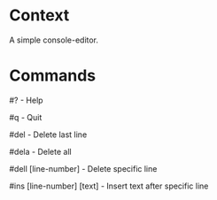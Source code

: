 # Context
A simple console-editor.

# Commands
#? - Help

#q - Quit

#del - Delete last line

#dela - Delete all

#dell [line-number] - Delete specific line

#ins [line-number] [text] - Insert text after specific line
